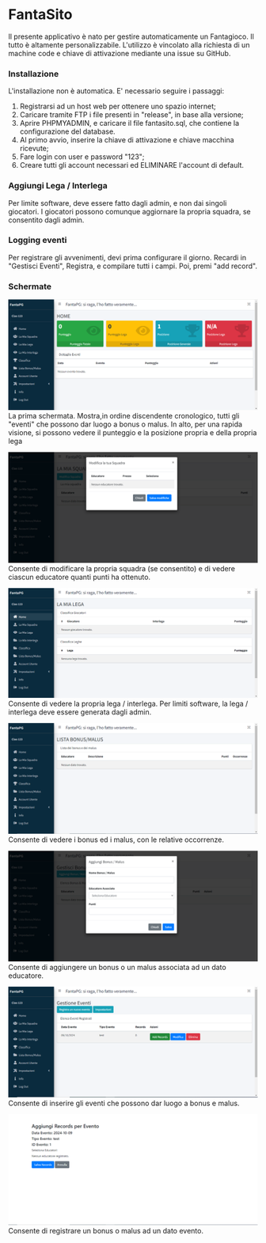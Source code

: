 # FantaSito

Il presente applicativo è nato per gestire automaticamente un Fantagioco. Il tutto è altamente personalizzabile.
L'utilizzo è vincolato alla richiesta di un machine code e chiave di attivazione mediante una issue su GitHub.

### Installazione

L'installazione non è automatica. E' necessario seguire i passaggi:

1. Registrarsi ad un host web per ottenere uno spazio internet;
2. Caricare tramite FTP i file presenti in "release", in base alla versione;
3. Aprire PHPMYADMIN, e caricare il file fantasito.sql, che contiene la configurazione del database.
4. Al primo avvio, inserire la chiave di attivazione e chiave macchina ricevute;
5. Fare login con user e password "123";
6. Creare tutti gli account necessari ed ELIMINARE l'account di default.


### Aggiungi Lega / Interlega

Per limite software, deve essere fatto dagli admin, e non dai singoli giocatori.
I giocatori possono comunque aggiornare la propria squadra, se consentito dagli admin.


### Logging eventi

Per registrare gli avvenimenti, devi prima configurare il giorno. 
Recardi in "Gestisci Eventi", Registra, e compilare tutti i campi. Poi, premi "add record".

### Schermate

![Schermata Home](Docs/Img/Home.png "Home")
La prima schermata. Mostra,in ordine discendente cronologico, tutti gli "eventi" che possono dar luogo a 
bonus o malus. In alto, per una rapida visione, si possono vedere il punteggio e la posizione
propria e della propria lega


![Schermata Modifica](Docs/Img/Modifica.png "Modifica Squadra")
Consente di modificare la propria squadra (se consentito) e di vedere ciascun educatore quanti punti
ha ottenuto.


![Schermata Vedi Lega](Docs/Img/Vedi_Lega.png "Vedi Lega")
Consente di vedere la propria lega / interlega. Per limiti software, la lega / interlega
deve essere generata dagli admin.


![Schermata Lista Bonus Malus](Docs/Img/ListaBonusMalus.png "Lista Bonus/Malus")
Consente di vedere i bonus ed i malus, con le relative occorrenze.


![Schermata Aggiungi Bonus Malus](Docs/Img/AddBonusMalus.png "Aggiungi Bonus e Malus")
Consente di aggiungere un bonus o un malus associata ad un dato educatore.


![Schermata Gestione Eventi](Docs/Img/GestisciEventi.png "Gestisci Eventi")
Consente di inserire gli eventi che possono dar luogo a bonus e malus.


![Schermata Aggiungi Bonus Malus in dato Evento](Docs/Img/AddRecord.png "Aggiungi Evento Bonus o Malus")
Consente di registrare un bonus o malus ad un dato evento.